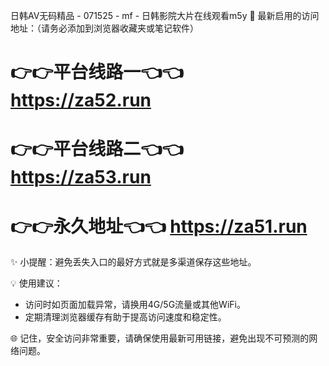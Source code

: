 日韩AV无码精品 - 071525 - mf - 日韩影院大片在线观看m5y
🌟 最新启用的访问地址：（请务必添加到浏览器收藏夹或笔记软件）

# 👉👉平台线路一👈👈 https://za52.run
# 👉👉平台线路二👈👈 https://za53.run
# 👉👉永久地址👈👈 https://za51.run

✨ 小提醒：避免丢失入口的最好方式就是多渠道保存这些地址。

💡 使用建议：
- 访问时如页面加载异常，请换用4G/5G流量或其他WiFi。
- 定期清理浏览器缓存有助于提高访问速度和稳定性。

🌐 记住，安全访问非常重要，请确保使用最新可用链接，避免出现不可预测的网络问题。
